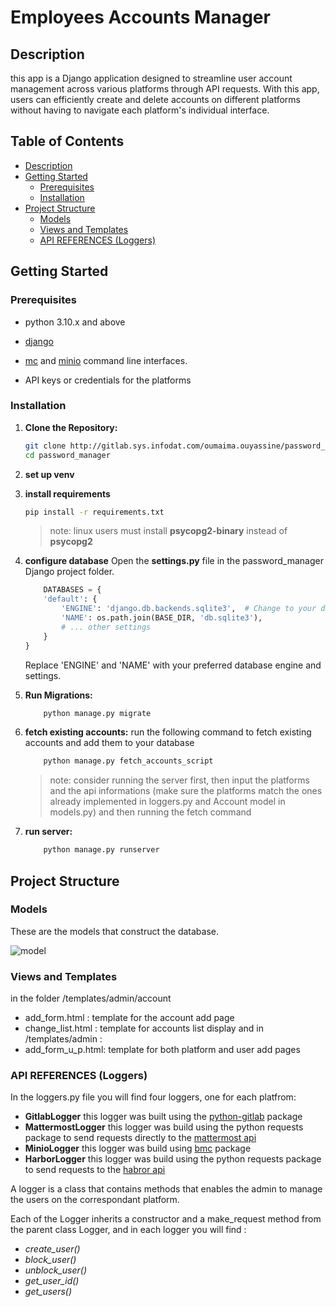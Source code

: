 # **Employees Accounts Manager** 

## Description 
this app is a Django application designed to streamline user account management across various platforms through API requests. With this app,
users can efficiently create and delete accounts on different platforms without having to navigate each platform's individual interface.

## Table of Contents
- [Description](#Description)
- [Getting Started](#getting-started)
    - [Prerequisites](#prerequisites)
    - [Installation](#installation)
- [Project Structure](#project-structure)
    - [Models](#models)
    - [Views and Templates](#views-and-templates)
    - [API REFERENCES (Loggers)](#api-references-loggers)


## Getting Started 

### Prerequisites 
- python 3.10.x and above
- [django](https://docs.djangoproject.com/en/4.2/topics/install/)
- [mc](https://min.io/docs/minio/linux/reference/minio-mc.html#install-mc) and [minio](https://min.io/docs/minio/linux/index.html#quickstart-for-linux?ref=gh) command line interfaces.
    
- API keys or credentials for the platforms

### Installation 
1. **Clone the Repository:**

   ```sh
   git clone http://gitlab.sys.infodat.com/oumaima.ouyassine/password_manager.git
   cd password_manager
   

2. **set up venv**

3. **install requirements**
    ```sh
    pip install -r requirements.txt
    ```
    > note: linux users must install **psycopg2-binary** instead of **psycopg2**

4. **configure database**
    Open the **settings.py** file in the password_manager Django project folder.
    ```python
        DATABASES = {
        'default': {
            'ENGINE': 'django.db.backends.sqlite3',  # Change to your desired database engine
            'NAME': os.path.join(BASE_DIR, 'db.sqlite3'),
            # ... other settings
        }
    }
    ```
    Replace 'ENGINE' and 'NAME' with your preferred database engine and settings.

5. **Run Migrations:**
    ```sh
        python manage.py migrate

6. **fetch existing accounts:**
    run the following command to fetch existing accounts and add them to your database

    ```sh
        python manage.py fetch_accounts_script
    ```
    > note: consider running the server first, then input the platforms and the api informations (make sure the platforms match the ones already implemented in loggers.py and Account model in models.py) and then running the fetch command

7. **run server:**
    ```sh
        python manage.py runserver


## **Project Structure**
### Models
These are the models that construct the database.

![model](assets/images/diagram.png)

### Views and Templates

in the folder /templates/admin/account
- add_form.html : template for the account add page
- change_list.html : template for accounts list display
and in /templates/admin :
- add_form_u_p.html: template for both platform and user add pages

### **API REFERENCES (Loggers)** 

In the loggers.py file you will find four loggers, one for each platfrom:
- **GitlabLogger** 
        this logger was built using the [python-gitlab](https://python-gitlab.readthedocs.io/en/stable/index.html) package 
- **MattermostLogger**
        this logger was build using the python requests package to send requests directly to the [mattermost api](https://api.mattermost.com/#tag/introduction)
- **MinioLogger**
        this logger was build using [bmc](https://big-mama-tech.gitlab.io/bmc/) package 
- **HarborLogger**
        this logger was build using the python requests package to send requests  to the [habror api](https://github.com/goharbor/harbor/blob/main/api/v2.0/swagger.yaml)

A logger is a class that contains methods that enables the admin to manage the users on the correspondant platform.

Each of the Logger inherits a constructor and a make_request method from the parent class Logger, and in each logger you will find :
- *create_user()*
- *block_user()*
- *unblock_user()*
- *get_user_id()*
- *get_users()*


